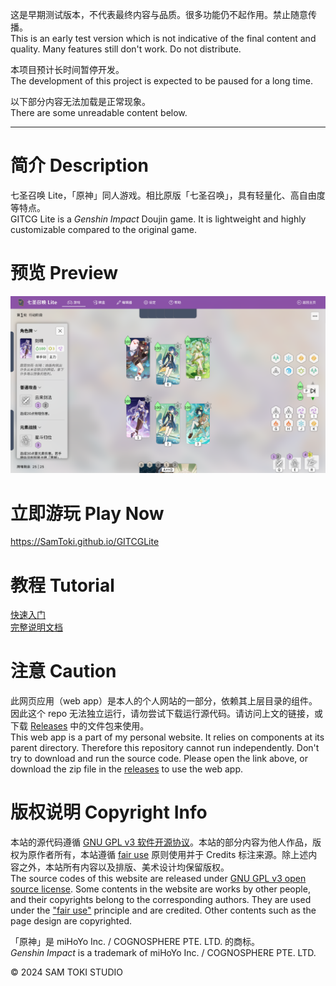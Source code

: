 这是早期测试版本，不代表最终内容与品质。很多功能仍不起作用。禁止随意传播。<br>
This is an early test version which is not indicative of the final content and quality. Many features still don't work. Do not distribute.

本项目预计长时间暂停开发。<br>
The development of this project is expected to be paused for a long time.

以下部分内容无法加载是正常现象。<br>
There are some unreadable content below.

----------

# 简介 Description

七圣召唤 Lite，「原神」同人游戏。相比原版「七圣召唤」，具有轻量化、高自由度等特点。<br>
GITCG Lite is a *Genshin Impact* Doujin game. It is lightweight and highly customizable compared to the original game.

# 预览 Preview

![预览 Preview](/PREVIEW/Preview.png)

# 立即游玩 Play Now

https://SamToki.github.io/GITCGLite

# 教程 Tutorial

[快速入门](/PROJECT/docs/七圣召唤%20Lite%20快速入门.pdf)<br>
[完整说明文档](/PROJECT/docs/七圣召唤%20Lite%20说明文档.pdf)

# 注意 Caution

此网页应用（web app）是本人的个人网站的一部分，依赖其上层目录的组件。因此这个 repo 无法独立运行，请勿尝试下载运行源代码。请访问上文的链接，或下载 [Releases](https://github.com/SamToki/GITCGLite/releases/latest) 中的文件包来使用。<br>
This web app is a part of my personal website. It relies on components at its parent directory. Therefore this repository cannot run independently. Don't try to download and run the source code. Please open the link above, or download the zip file in the [releases](https://github.com/SamToki/GITCGLite/releases/latest) to use the web app.

# 版权说明 Copyright Info

本站的源代码遵循 [GNU GPL v3 软件开源协议](https://www.gnu.org/licenses/gpl-3.0.en.html)。本站的部分内容为他人作品，版权为原作者所有，本站遵循 [fair use](https://zh.wikipedia.org/wiki/fair_use) 原则使用并于 Credits 标注来源。除上述内容之外，本站所有内容以及排版、美术设计均保留版权。<br>
The source codes of this website are released under [GNU GPL v3 open source license](https://www.gnu.org/licenses/gpl-3.0.en.html). Some contents in the website are works by other people, and their copyrights belong to the corresponding authors. They are used under the ["fair use"](https://en.wikipedia.org/wiki/fair_use) principle and are credited. Other contents such as the page design are copyrighted.

「原神」是 miHoYo Inc. / COGNOSPHERE PTE. LTD. 的商标。<br>
*Genshin Impact* is a trademark of miHoYo Inc. / COGNOSPHERE PTE. LTD.

© 2024 SAM TOKI STUDIO
